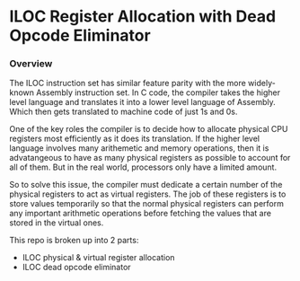 # ILOC Register Allocation with Dead Opcode Eliminator

### Overview
The ILOC instruction set has similar feature parity with the more widely-known Assembly instruction set.
In C code, the compiler takes the higher level language and translates it into a lower level language of Assembly. Which then gets translated to machine code of just 1s and 0s.

One of the key roles the compiler is to decide how to allocate physical CPU registers most efficiently as it does its translation. If the higher level language involves many arithemetic and memory operations, then it is advatangeous to have as many physical registers as  possible to account for all of them. But in the real world, processors only have a limited amount. 

So to solve this issue, the compiler must dedicate a certain number of the physical registers to act as virtual registers. The job of these registers is to store values temporarily so that the normal physical registers can perform any important arithmetic operations before fetching the values that are stored in the virtual ones.

This repo is broken up into 2 parts:
- ILOC physical & virtual register allocation
- ILOC dead opcode eliminator
